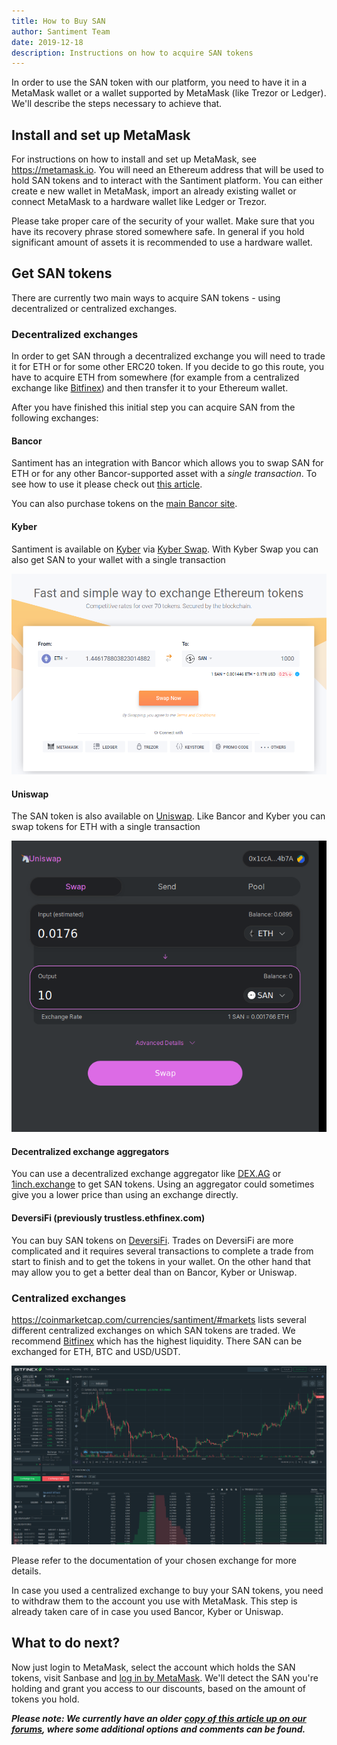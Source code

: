 ```yaml
---
title: How to Buy SAN
author: Santiment Team
date: 2019-12-18
description: Instructions on how to acquire SAN tokens
---
```

In order to use the SAN token with our platform, you need to have it in
a MetaMask wallet or a wallet supported by MetaMask (like Trezor or
Ledger). We'll describe the steps necessary to achieve that.

## Install and set up MetaMask

For instructions on how to install and set up MetaMask, see
<https://metamask.io>. You will need an Ethereum address that will be
used to hold SAN tokens and to interact with the Santiment
platform. You can either create e new wallet in MetaMask, import an
already existing wallet or connect MetaMask to a hardware wallet like
Ledger or Trezor.

Please take proper care of the security of your wallet. Make sure that
you have its recovery phrase stored somewhere safe. In general if
you hold significant amount of assets it is recommended to use a
hardware wallet.

## Get SAN tokens

There are currently two main ways to acquire SAN tokens - using
decentralized or centralized exchanges.

### Decentralized exchanges

In order to get SAN through a decentralized exchange you will need to
trade it for ETH or for some other ERC20 token. If you decide to
go this route, you have to acquire ETH from somewhere (for example from
a centralized exchange like
[Bitfinex](https://bitfinex.com/t/ETH:USD)) and then transfer it to
your Ethereum wallet.

After you have finished this initial step you can acquire SAN from the
following exchanges:

#### Bancor

Santiment has an integration with Bancor which allows you to swap SAN
for ETH or for any other Bancor-supported asset with a _single
transaction_. To see how to use it please check out [this
article](/san-tokens/buy-san-tokens-using-bancor).

You can also purchase tokens on the [main Bancor site](https://www.bancor.network).

#### Kyber

Santiment is available on [Kyber](https://kyber.network/) via
[Kyber Swap](https://kyberswap.com/swap/eth-san). With Kyber Swap you can also get
SAN to your wallet with a single transaction

![Kyberswap](kyber.png)

#### Uniswap

The SAN token is also available on
[Uniswap](https://uniswap.exchange/swap). Like Bancor and Kyber you
can swap tokens for ETH with a single transaction

![Uniswap](uniswap.png)

#### Decentralized exchange aggregators

You can use a decentralized exchange aggregator like
[DEX.AG](https://dex.ag) or [1inch.exchange](https://1inch.exchange)
to get SAN tokens. Using an aggregator could sometimes give you a
lower price than using an exchange directly.

#### DeversiFi (previously trustless.ethfinex.com)

You can buy SAN tokens on [DeversiFi](https://deversifi.com). Trades
on DeversiFi are more complicated and it requires several transactions
to complete a trade from start to finish and to get the tokens in your
wallet. On the other hand that may allow you to get a better deal than
on Bancor, Kyber or Uniswap.


### Centralized exchanges

<https://coinmarketcap.com/currencies/santiment/#markets> lists
several different centralized exchanges on which SAN tokens are
traded. We recommend [Bitfinex](https://www.bitfinex.com/t/SAN:USD)
which has the highest liquidity. There SAN can be exchanged for ETH,
BTC and USD/USDT.

![Bitfinex](bitfinex.png)

Please refer to the documentation of your chosen exchange for more
details.

In case you used a centralized exchange to buy your SAN tokens, you
need to withdraw them to the account you use with MetaMask. This step
is already taken care of in case you used Bancor, Kyber or Uniswap.

## What to do next?

Now just login to MetaMask, select the account which holds the SAN tokens,
visit Sanbase and [log in by
MetaMask](/intercom-articles/getting-started/sanbase/logging-into-sanbase).
We'll detect the SAN you're holding and grant you access to our
discounts, based on the amount of tokens you hold.

***Please note: We currently have an older*** [***copy of this article
up on our
forums***](https://community.santiment.net/t/short-guide-how-to-buy-san-token/1062)***,
where some additional options and comments can be found.***
